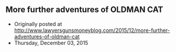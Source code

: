 ## More further adventures of OLDMAN CAT

 * Originally posted at http://www.lawyersgunsmoneyblog.com/2015/12/more-further-adventures-of-oldman-cat
 * Thursday, December 03, 2015

